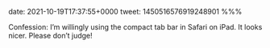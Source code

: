 date: 2021-10-19T17:37:55+0000
tweet: 1450516576919248901
%%%

Confession: I’m willingly using the compact tab bar in Safari on iPad. It looks nicer. Please don’t judge!
